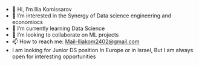 - 👋 Hi, I’m Ilia Komissarov
- 👀 I’m interested in the Synergy of Data science engineering and economiocs
- 🌱 I’m currently learning Data Science
- 💞️ I’m looking to collaborate on ML projects
- 📫 How to reach me: Mail-Iliakom2402@gmail.com
- I am looking for Junior DS position In Europe or in Israel, But I am always open for interesting opportunities  
<!---
Iliak2402/Iliak2402 is a ✨ special ✨ repository because its `README.md` (this file) appears on your GitHub profile.
You can click the Preview link to take a look at your changes.
--->
